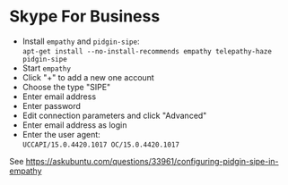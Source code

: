 # Skype For Business

- Install `empathy` and `pidgin-sipe`:<br/>`apt-get install --no-install-recommends empathy telepathy-haze pidgin-sipe`
- Start `empathy`
- Click "+" to add a new one account
- Choose the type "SIPE"
- Enter email address
- Enter password
- Edit connection parameters and click "Advanced"
- Enter email address as login
- Enter the user agent:<br/>`UCCAPI/15.0.4420.1017 OC/15.0.4420.1017`

See <https://askubuntu.com/questions/33961/configuring-pidgin-sipe-in-empathy>
